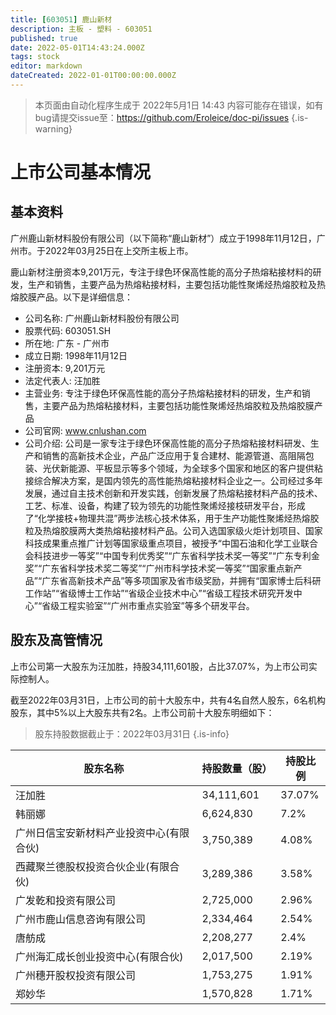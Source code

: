 ```yaml
---
title: [603051] 鹿山新材
description: 主板 - 塑料 - 603051
published: true
date: 2022-05-01T14:43:24.000Z
tags: stock
editor: markdown
dateCreated: 2022-01-01T00:00:00.000Z
---
```


> 本页面由自动化程序生成于 2022年5月1日 14:43
> 内容可能存在错误，如有bug请提交issue至：https://github.com/Eroleice/doc-pi/issues
{.is-warning}

# 上市公司基本情况

## 基本资料

广州鹿山新材料股份有限公司（以下简称“鹿山新材”）成立于1998年11月12日，广州市。于2022年03月25日在上交所主板上市。

鹿山新材注册资本9,201万元，专注于绿色环保高性能的高分子热熔粘接材料的研发，生产和销售，主要产品为热熔粘接材料，主要包括功能性聚烯烃热熔胶粒及热熔胶膜产品。以下是详细信息：

- 公司名称: 广州鹿山新材料股份有限公司
- 股票代码: 603051.SH
- 所在地: 广东 - 广州市
- 成立日期: 1998年11月12日
- 注册资本: 9,201万元
- 法定代表人: 汪加胜
- 主营业务: 专注于绿色环保高性能的高分子热熔粘接材料的研发，生产和销售，主要产品为热熔粘接材料，主要包括功能性聚烯烃热熔胶粒及热熔胶膜产品
- 公司官网: www.cnlushan.com
- 公司介绍: 公司是一家专注于绿色环保高性能的高分子热熔粘接材料研发、生产和销售的高新技术企业，产品广泛应用于复合建材、能源管道、高阻隔包装、光伏新能源、平板显示等多个领域，为全球多个国家和地区的客户提供粘接综合解决方案，是国内领先的高性能热熔粘接材料企业之一。公司经过多年发展，通过自主技术创新和开发实践，创新发展了热熔粘接材料产品的技术、工艺、标准、设备，构建了较为领先的功能性聚烯烃接枝研发平台，形成了“化学接枝+物理共混”两步法核心技术体系，用于生产功能性聚烯烃热熔胶粒及热熔胶膜两大类热熔粘接材料产品。公司入选国家级火炬计划项目、国家科技成果重点推广计划等国家级重点项目，被授予“中国石油和化学工业联合会科技进步一等奖”“中国专利优秀奖”“广东省科学技术奖一等奖”“广东专利金奖”“广东省科学技术奖二等奖”“广州市科学技术奖一等奖”“国家重点新产品”“广东省高新技术产品”等多项国家及省市级奖励，并拥有“国家博士后科研工作站”“省级博士工作站”“省级企业技术中心”“省级工程技术研究开发中心”“省级工程实验室”“广州市重点实验室”等多个研发平台。


## 股东及高管情况

上市公司第一大股东为汪加胜，持股34,111,601股，占比37.07%，为上市公司实际控制人。

截至2022年03月31日，上市公司的前十大股东中，共有4名自然人股东，6名机构股东，其中5%以上大股东共有2名。上市公司前十大股东明细如下：

> 股东持股数据截止于：2022年03月31日
{.is-info}

| 股东名称 | 持股数量（股） | 持股比例 |
| --- | --- | --- |
| 汪加胜 | 34,111,601 | 37.07% |
| 韩丽娜 | 6,624,830 | 7.2% |
| 广州日信宝安新材料产业投资中心(有限合伙) | 3,750,389 | 4.08% |
| 西藏聚兰德股权投资合伙企业(有限合伙) | 3,289,386 | 3.58% |
| 广发乾和投资有限公司 | 2,725,000 | 2.96% |
| 广州市鹿山信息咨询有限公司 | 2,334,464 | 2.54% |
| 唐舫成 | 2,208,277 | 2.4% |
| 广州海汇成长创业投资中心(有限合伙) | 2,017,500 | 2.19% |
| 广州穗开股权投资有限公司 | 1,753,275 | 1.91% |
| 郑妙华 | 1,570,828 | 1.71% |




